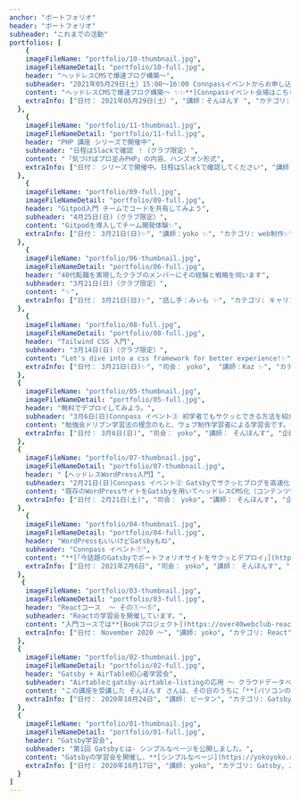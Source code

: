 ```yaml
---
anchor: "ポートフォリオ"
header: "ポートフォリオ"
subheader: "これまでの活動"
portfolios: [
    {
    imageFileName: "portfolio/10-thumbnail.jpg",
    imageFileNameDetail: "portfolio/10-full.jpg",
    header: "ヘッドレスCMSで爆速ブログ構築〜",
    subheader: "2021年05月29日(土）15:00～16:00 Connpassイベントからお申し込みください！",
    content: "ヘッドレスCMSで爆速ブログ構築〜 ✨✨**[Connpassイベント会場はこちら](https://over40webclub.connpass.com/event/212129/)**✨✨",
    extraInfo: ["日付： 2021年05月29日(土）", "講師：そんほんす ", "カテゴリ: web制作、Gatsby、microCMS、Bootstrap"]
  },
    {
    imageFileName: "portfolio/11-thumbnail.jpg",
    imageFileNameDetail: "portfolio/11-full.jpg",
    header: "PHP 講座 シリーズで開催中",
    subheader: "日程はSlackで確認 ！（クラブ限定）",
    content: "「気づけばプロ並みPHP」の内容、ハンズオン形式",
    extraInfo: ["日付： シリーズで開催中。日程はSlackで確認してください", "講師：訓志✨", "カテゴリ: web開発✨"]
  },
    {
    imageFileName: "portfolio/09-full.jpg",
    imageFileNameDetail: "portfolio/09-full.jpg",
    header: "Gitpod入門 チームでコードを共有してみよう",
    subheader: "4月25日(日)（クラブ限定）",
    content: "Gitpodを導入してチーム開発体験✨",
    extraInfo: ["日付： 3月21日(日)✨", "講師：yoko ✨", "カテゴリ: web制作✨"]
  },
    {
    imageFileName: "portfolio/06-thumbnail.jpg",
    imageFileNameDetail: "portfolio/06-full.jpg",
    header: "40代転職を実現したクラブのメンバーにその経験と戦略を伺います",
    subheader: "3月21日(日)（クラブ限定）",
    content: "✨",
    extraInfo: ["日付： 3月21日(日)✨", "話し手：みぃも ✨", "カテゴリ: キャリア✨"]
  },
    {
    imageFileName: "portfolio/08-full.jpg",
    imageFileNameDetail: "portfolio/08-full.jpg",
    header: "Tailwind CSS 入門",
    subheader: "3月14日(日)（クラブ限定）",
    content: "Let's dive into a css framework for better experience!✨",
    extraInfo: ["日付： 3月21日(日)✨", "司会： yoko",  "講師：Kaz ✨", "カテゴリ: web制作✨"]
  },
  {
    imageFileName: "portfolio/05-thumbnail.jpg",
    imageFileNameDetail: "portfolio/05-full.jpg",
    header: "無料でデプロイしてみよう。",
    subheader: "3月6日(日)Connpass イベント③ 初学者でもサクッとできる方法を紹介します。",
    content: "勉強会ドリブン学習法の理念のもと、ウェブ制作学習者による学習会です。✨✨**[Connpassイベント会場はこちら](https://over40webclub.connpass.com/event/204362/)**✨✨",
    extraInfo: ["日付： 3月6日(日)", "司会： yoko", "講師： そんほんす", "企画： ピータン", "サムネデザイン：N.KAZU","カテゴリ： WordPress、Gatsby"]
  },
  {
    imageFileName: "portfolio/07-thumbnail.jpg",
    imageFileNameDetail: "portfolio/07-thumbnail.jpg",
    header: "【ヘッドレスWordPress入門】",
    subheader: "2月21日(日)Connpass イベント② Gatsbyでサクッとブログを高速化！",
    content: "既存のWordPressサイトをGatsbyを用いてヘッドレスCMS化（コンテンツ管理はWordPressを利用したままフロントエンドを静的サイトジェネレータで生成）して公開する方法について学習します✨✨**[Connpassイベント会場はこちら](https://connpass.com/event/204563/)**✨✨",
    extraInfo: ["日付： 2月21日(土)", "司会： yoko", "講師： そんほんす", "企画： ピータン", "サムネデザイン：N.KAZU","カテゴリ： サイト制作、デプロイ"]
  },
    {
    imageFileName: "portfolio/04-thumbnail.jpg",
    imageFileNameDetail: "portfolio/04-full.jpg",
    header: "WordPressもいいけどGatsbyもね",
    subheader: "Connpass イベント①",
    content: "**[「今話題のGatsbyでポートフォリオサイトをサクッとデプロイ」](https://over40webclub.connpass.com/event/201741/)**開催",
    extraInfo: ["日付： 2021年2月6日", "司会： yoko", "講師： そんほんす", "企画： ピータン","カテゴリ： Gatsby"]
  },
   {
    imageFileName: "portfolio/03-thumbnail.jpg",
    imageFileNameDetail: "portfolio/03-full.jpg",
    header: "Reactコース  ～ その①〜⑤",
    subheader: "Reactの学習会を開催しています。",
    content: "入門コースでは**[Bookプロジェクト](https://over40webclub-react-basic.netlify.app/)**を公開しました。",
    extraInfo: ["日付： November 2020 〜", "講師: yoko", "カテゴリ: React"]
  },
  {
    imageFileName: "portfolio/02-thumbnail.jpg",
    imageFileNameDetail: "portfolio/02-full.jpg",
    header: "Gatsby + AirTable初心者学習会",
    subheader: "Airtableとgatsby-airtable-listingの応用 ～ クラウドデータベースから静的サイトをさくっと作ってみよう",
    content: "この講座を受講した そんほんす さんは、その日のうちに「**[パソコンのべんきょうのためのリンク](https://takamina-link3.netlify.app/)**」を公開しました。",
    extraInfo: ["日付： 2020年10月24日", "講師: ピータン", "カテゴリ: Gatsby, AirTable"]
  },
  {
    imageFileName: "portfolio/01-thumbnail.jpg",
    imageFileNameDetail: "portfolio/01-full.jpg",
    header: "Gatsby学習会",
    subheader: "第1回 Gatsbyとは- シンプルなページを公開しました。",
    content: "Gatsbyの学習会を開催し、**[シンプルなページ](https://yokoyoko.netlify.app/)**を公開しました。",
    extraInfo: ["日付： 2020年10月17日", "講師: yoko", "カテゴリ: Gatsby, JSX, Netlify"]
  }
]
---
```

